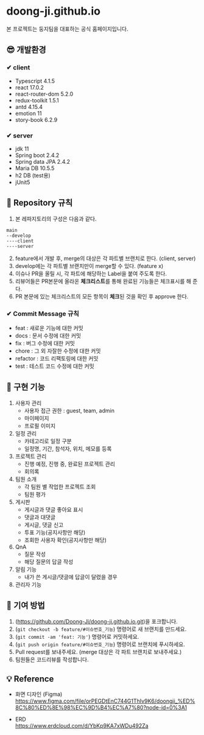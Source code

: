 # doong-ji.github.io

본 프로젝트는 둥지팀을 대표하는 공식 홈페이지입니다.

## 😎 개발환경

### ✔ client

- Typescript 4.1.5
- react 17.0.2
- react-router-dom 5.2.0
- redux-toolkit 1.5.1
- antd 4.15.4
- emotion 11
- story-book 6.2.9

### ✔ server

- jdk 11
- Spring boot 2.4.2
- Spring data JPA 2.4.2
- Maria DB 10.5.5
- h2 DB (test용)
- jUnit5

## 🌟 Repository 규칙

1. 본 레파지토리의 구성은 다음과 같다.

```text
main
--develop
----client
----server
```

2. feature에서 개발 후, merge의 대상은 각 파트별 브랜치로 한다. (client, server)
3. develop에는 각 파트별 브랜치만이 merge할 수 있다. (feature x)
4. 이슈나 PR을 올릴 시, 각 파트에 해당하는 Label을 붙여 주도록 한다.
5. 리뷰어들은 PR본문에 올라온 **체크리스트**를 통해 완료된 기능들은 체크표시를 해 준다.
6. PR 본문에 있는 체크리스트의 모든 항목이 **체크**된 것을 확인 후 approve 한다.

### ✔ Commit Message 규칙

- feat : 새로운 기능에 대한 커밋
- docs : 문서 수정에 대한 커밋
- fix : 버그 수정에 대한 커밋
- chore : 그 외 자잘한 수정에 대한 커밋
- refactor : 코드 리팩토링에 대한 커밋
- test : 테스트 코드 수정에 대한 커밋

## 🎃 구현 기능

1. 사용자 관리
   - 사용자 접근 권한 : guest, team, admin
   - 마이페이지
   - 프로필 이미지
2. 일정 관리
   - 카테고리로 일정 구분
   - 일정명, 기간, 참석자, 위치, 메모를 등록
3. 프로젝트 관리
   - 진행 예정, 진행 중, 완료된 프로젝트 관리
   - 회의록
4. 팀원 소개
   - 각 팀원 별 작업한 프로젝트 조회
   - 팀원 평가
5. 게시판
   - 게시글과 댓글 좋아요 표시
   - 댓글과 대댓글
   - 게시글, 댓글 신고
   - 투표 기능(공지사항만 해당)
   - 조회한 사용자 확인(공지사항만 해당)
6. QnA
   - 질문 작성
   - 해당 질문의 답글 작성
7. 알림 기능
   - 내가 쓴 게시글/댓글에 답글이 달렸을 경우
8. 관리자 기능

## 🎁 기여 방법

1. (<https://github.com/Doong-Ji/doong-ji.github.io.git>)을 포크합니다.
2. (`git checkout -b feature/#이슈번호_기능`) 명령어로 새 브랜치를 만드세요.
3. (`git commit -am 'feat: 기능'`) 명령어로 커밋하세요.
4. (`git push origin feature/#이슈번호_기능`) 명령어로 브랜치에 푸시하세요.
5. Pull request를 보내주세요. (merge 대상은 각 파트 브랜치로 보내주세요.)
6. 팀원들은 코드리뷰를 작성합니다.
   <br/>

## 💡 Reference

- 화면 디자인 (Figma) <br/>
  https://www.figma.com/file/orPEGDtEnC744G1ThIv9K6/doongji_%ED%8C%80%ED%8E%98%EC%9D%B4%EC%A7%80?node-id=0%3A1

- ERD <br/>
  https://www.erdcloud.com/d/YbKp9KA7xWDu492Za
